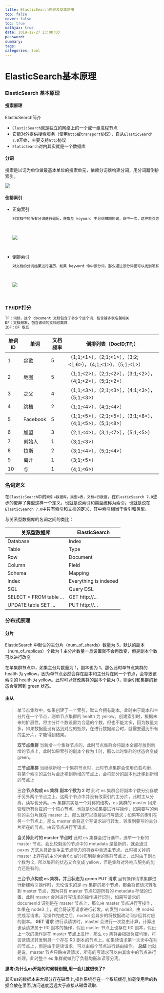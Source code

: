 ```yaml
---
title: ElasticSearch原理及基本使用
top: false
cover: false
toc: true
mathjax: true
date: 2019-12-27 23:00:03
password:
summary:
tags:
categories: tool
---
```


# ElasticSearch基本原理

### ElasticSearch 基本原理

#### 搜索原理

ElasticSearch简介

- `ElasticSearch`就是独立的网络上的一个或一组进程节点
- 它能对外提供搜索服务（使用`http`或`transport`协议），自从`ElasticSearch 7.0`开始，主要支持`http`协议
- `ElaticSearch`对内其实就是一个数据库

#### 分词

搜索是以词为单位做最基本单位的搜索单元，依赖分词器构建分词，用分词器倒排索引。

![](ElasticSearch原理及基本使用/1.png)

#### 倒排索引

- 正向索引

  ```html
  对文档中的所有分词进行遍历，获取与 keyword 中分词相同的词，命中一次，这种索引方法需要对每一个文档都进行遍历，性能上不是很好。
  ```

  ​

  ![](ElasticSearch原理及基本使用/2.png)

  ​

- 倒排索引

  ```html
  对文档的分词结果进行遍历，如果 keyword 命中该分词，那么通过该分词便可以找到所有含有这个分词的文档，性能相对较高。
  ```

  ​

  ![](ElasticSearch原理及基本使用/3.png)

  ​

### TF/IDF打分

```html
TF：词频，这个 document 文档包含了多少个这个词，包含越多表名越相关
DF：文档频率，包含该词的文档总数目
IDF：DF 取反
```

| 单词 ID | 单词     | 文档频率 | 倒排列表（DocID;TF;<POS>）                                   |
| ------- | -------- | -------- | ------------------------------------------------------------ |
| 1       | 谷歌     | 5        | （1;1;<1>），（2;1;<1>），（3;2;<1;6>），（4;1;<1>），（5;1;<1>） |
| 2       | 地图     | 5        | （1;1;<2>），（2;1;<2>），（3;1;<2>），（4;1;<2>），（5;1;<2>） |
| 3       | 之父     | 4        | （1;1;<3>），（2;1;<3>），（4;1;<3>），（5;1;<3>）           |
| 4       | 跳槽     | 2        | （1;1;<4>），（4;1;<4>）                                     |
| 5       | Facebook | 5        | （1;1;<5>），（2;1;<5>），（3;1;<8>），（4;1;<5>），（5;1;<8>） |
| 6       | 加盟     | 3        | （2;1;<4>），（3;1;<7>），（5;1;<5>）                        |
| 7       | 创始人   | 1        | （3;1;<3>）                                                  |
| 8       | 拉斯     | 2        | （3;1;<4>），（5;1;<4>）                                     |
| 9       | 离开     | 1        | （3;1;<5>）                                                  |
| 10      | 与       | 1        | （4;1;<6>）                                                  |

### 名词定义

在`ElasticSearch`中的`索引=数据库，类型=表，文档=行数据`，在`ElasticSearch 7.0`逐步的废弃了类型这样一个定义，也就是说索引和类型统称为索引，也就是说在`ElasticSearch 7.0`中只有索引和文档的定义，其中索引相当于索引和类型。

与关系型数据库的名词之间的类比：

| 关系型数据库            | ElasticSearch         |
| ----------------------- | --------------------- |
| Database                | Index                 |
| Table                   | Type                  |
| Row                     | Document              |
| Column                  | Field                 |
| Schema                  | Mapping               |
| Index                   | Everything is indexed |
| SQL                     | Query DSL             |
| SELECT * FROM table ... | GET http://...        |
| UPDATE table SET ...    | PUT http://...        |

### 分布式原理

#### 分片

ElasticSearch 中默认的主分片（num_of_shards）数量为 5，默认的副本（num_of_replicas）个数为 1
主分片数量一旦设置就不会再改变，但是副本个数可以进行改变

在单集群节点中，如果主分片数量为 1，副本也为 1，那么此时单节点集群的 health 为 yellow，因为单节点必然会存在副本和主分片在同一个节点，会导致该索引的 health 为 yellow。此时可以修改集群的副本个数为 0，则索引和集群的状态会变回到 green 状态。

#### 主从

>单节点集群中，如果创建了一个索引，默认会拥有副本，此时由于副本和主分片在一个节点，则单节点集群的 health 为 yellow。创建索引时，根据未来的扩展性，将主分片个数设置为合适的个数，但也不能太多，因为数量太多，如果数据量没有达到对应的瓶颈，在进行数据聚合时，就需要遍历所有的主分片，才能得到结果。
>
>**双节点集群**
>当新增一个集群节点的，此时节点集群会将副本全部存放到新增的节点上，此时如果索引的副本个数为 1 时，那么此时集群的状态会变成 green。
>
>**三节点集群**
>当继续新增一个集群节点时，此时节点集群会使用负载均衡，将某个索引的主分片会迁移到新增的节点上，会将部分的副本也迁移到新增的节点上
>
>**三台节点构成 es 集群**
>**副本个数为 2 时**
>此时 es 集群会将副本个数分别存放于另外两个节点之上，这两个节点中并没有改索引的主分片，此时主从分离，读写也分离。es 集群其实是一个对称的结构，es 集群的 master 用来管理所有负载的一个核心节点，也就是说如果要进行写操作，如果要写的索引的主分片就在 master 上，那么就可以直接进行写请求；如果写的索引在另一个节点上，那么 master 会将这个写请求进行转发，转发到要写的主分片所在的节点，由该节点进行写请求。
>
>**当关掉此时的 master 节点时**
>此时 es 集群会进行选举，选举一个新的 master 节点，会比较剩余的节点中的 metadata 是最新的，就会通过 paxos 方式从具备竞争主节点能力的机器中竞选主节点。此时被关掉的 master 上存在的主分片会均匀的分布到剩余的集群节点上，此时由于副本个数为 2，所以集群的状态又会变成 yellow，但是集群对外响应服务的能力还是有的。
>
>**三台节点构成 es 集群，并且状态为 green**
>**PUT 请求**
>当有操作请求集群进行新建索引操作时，无论请求的是 es 集群的那个节点，都会将该请求转发到 master 节点，因为只有 master 节点知道所有的 metadata 存储的位置，此时 master 会对进行写请求的操作进行识别，如果写请求的 documenId 识别是在 master 节点上，那么由 master 节点进行写操作，如果在 node3 上，就会将该写请求进行转发，转发到 node3，由 node3 完成写请求。写操作完成之后，node3 会异步的将数据改动同步回其对应的副本。
>**GET 请求**
>进行读请求时，master 会进行一次路由计算，计算出该读请求属于 R0 副本的操作，假设 master 节点上也存在 R0 副本，假设上一次的操作是在 master 节点上进行，那么 es 集群会根据负载均衡，将该读请求转发到另一个存在 R0 副本的节点上。如果读请求第一次命中在别的节点上，但是由于是读请求，可以由每个节点进行路由操作。
>**总结**
>也就是说，master 节点只路由读请求，所有的写请求可以由其命中的节点进行处理，此时整个 es 集群就做到了负载均衡和读写分离。

**思考:为什么es开始的时候特别慢,用一会儿就很快了?**

其实es的数据本来大部分存在磁盘上,操作系统存在一个系统缓存,加载使用后的数据会放在里面,访问速度远远大于直接从磁盘读取.
